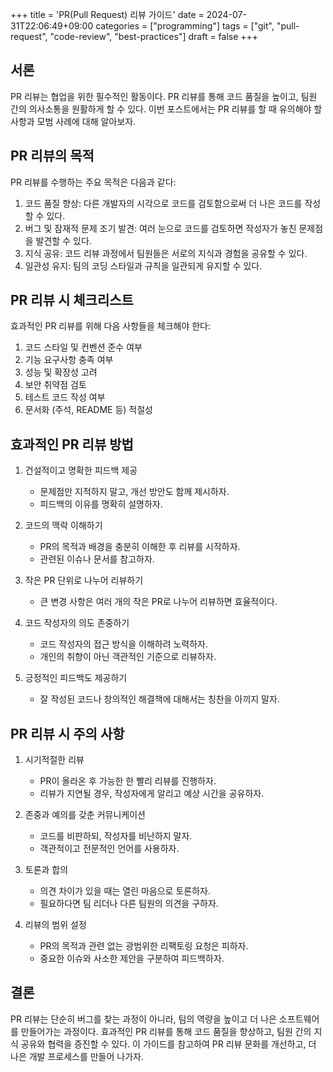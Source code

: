 +++
title = 'PR(Pull Request) 리뷰 가이드'
date = 2024-07-31T22:06:49+09:00
categories = ["programming"]
tags = ["git", "pull-request", "code-review", "best-practices"]
draft = false
+++

## 서론

PR 리뷰는 협업을 위한 필수적인 활동이다. PR 리뷰를 통해 코드 품질을 높이고, 팀원 간의 의사소통을 원활하게 할 수 있다. 이번 포스트에서는 PR 리뷰를 할 때 유의해야 할 사항과 모범 사례에 대해 알아보자.

## PR 리뷰의 목적

PR 리뷰를 수행하는 주요 목적은 다음과 같다:

1. 코드 품질 향상: 다른 개발자의 시각으로 코드를 검토함으로써 더 나은 코드를 작성할 수 있다.
2. 버그 및 잠재적 문제 조기 발견: 여러 눈으로 코드를 검토하면 작성자가 놓친 문제점을 발견할 수 있다.
3. 지식 공유: 코드 리뷰 과정에서 팀원들은 서로의 지식과 경험을 공유할 수 있다.
4. 일관성 유지: 팀의 코딩 스타일과 규칙을 일관되게 유지할 수 있다.

## PR 리뷰 시 체크리스트

효과적인 PR 리뷰를 위해 다음 사항들을 체크해야 한다:

1. 코드 스타일 및 컨벤션 준수 여부
2. 기능 요구사항 충족 여부
3. 성능 및 확장성 고려
4. 보안 취약점 검토
5. 테스트 코드 작성 여부
6. 문서화 (주석, README 등) 적절성

## 효과적인 PR 리뷰 방법

1. 건설적이고 명확한 피드백 제공

    - 문제점만 지적하지 말고, 개선 방안도 함께 제시하자.
    - 피드백의 이유를 명확히 설명하자.

2. 코드의 맥락 이해하기

    - PR의 목적과 배경을 충분히 이해한 후 리뷰를 시작하자.
    - 관련된 이슈나 문서를 참고하자.

3. 작은 PR 단위로 나누어 리뷰하기

    - 큰 변경 사항은 여러 개의 작은 PR로 나누어 리뷰하면 효율적이다.

4. 코드 작성자의 의도 존중하기

    - 코드 작성자의 접근 방식을 이해하려 노력하자.
    - 개인의 취향이 아닌 객관적인 기준으로 리뷰하자.

5. 긍정적인 피드백도 제공하기
    - 잘 작성된 코드나 창의적인 해결책에 대해서는 칭찬을 아끼지 말자.

## PR 리뷰 시 주의 사항

1. 시기적절한 리뷰

    - PR이 올라온 후 가능한 한 빨리 리뷰를 진행하자.
    - 리뷰가 지연될 경우, 작성자에게 알리고 예상 시간을 공유하자.

2. 존중과 예의를 갖춘 커뮤니케이션

    - 코드를 비판하되, 작성자를 비난하지 말자.
    - 객관적이고 전문적인 언어를 사용하자.

3. 토론과 합의

    - 의견 차이가 있을 때는 열린 마음으로 토론하자.
    - 필요하다면 팀 리더나 다른 팀원의 의견을 구하자.

4. 리뷰의 범위 설정
    - PR의 목적과 관련 없는 광범위한 리팩토링 요청은 피하자.
    - 중요한 이슈와 사소한 제안을 구분하여 피드백하자.

## 결론

PR 리뷰는 단순히 버그를 찾는 과정이 아니라, 팀의 역량을 높이고 더 나은 소프트웨어를 만들어가는 과정이다. 효과적인 PR 리뷰를 통해 코드 품질을 향상하고, 팀원 간의 지식 공유와 협력을 증진할 수 있다. 이 가이드를 참고하여 PR 리뷰 문화를 개선하고, 더 나은 개발 프로세스를 만들어 나가자.
